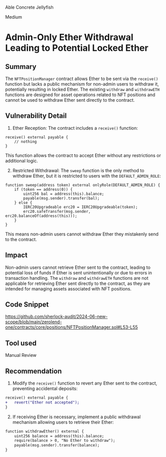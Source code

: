 Able Concrete Jellyfish

Medium

# Admin-Only Ether Withdrawal Leading to Potential Locked Ether

## Summary
The `NFTPositionManager` contract allows Ether to be sent via the `receive()` function but lacks a public mechanism for non-admin users to withdraw it, potentially resulting in locked Ether. The existing `withdraw` and `withdrawETH` functions are designed for asset operations related to NFT positions and cannot be used to withdraw Ether sent directly to the contract.

## Vulnerability Detail
1. Ether Reception: The contract includes a `receive()` function:
```solidity
receive() external payable {
    // nothing
}
```
This function allows the contract to accept Ether without any restrictions or additional logic.

2. Restricted Withdrawal: The `sweep` function is the only method to withdraw Ether, but it is restricted to users with the `DEFAULT_ADMIN_ROLE`:
```solidity
function sweep(address token) external onlyRole(DEFAULT_ADMIN_ROLE) {
    if (token == address(0)) {
        uint256 bal = address(this).balance;
        payable(msg.sender).transfer(bal);
    } else {
        IERC20Upgradeable erc20 = IERC20Upgradeable(token);
        erc20.safeTransfer(msg.sender, erc20.balanceOf(address(this)));
    }
}
```
This means non-admin users cannot withdraw Ether they mistakenly send to the contract.

## Impact
Non-admin users cannot retrieve Ether sent to the contract, leading to potential loss of funds if Ether is sent unintentionally or due to errors in transaction handling. The `withdraw` and `withdrawETH` functions are not applicable for retrieving Ether sent directly to the contract, as they are intended for managing assets associated with NFT positions.

## Code Snippet
https://github.com/sherlock-audit/2024-06-new-scope/blob/main/zerolend-one/contracts/core/positions/NFTPositionManager.sol#L53-L55

## Tool used

Manual Review

## Recommendation
1. Modify the `receive()` function to revert any Ether sent to the contract, preventing accidental deposits:
```diff
receive() external payable {
+   revert("Ether not accepted");
}
```
2. If receiving Ether is necessary, implement a public withdrawal mechanism allowing users to retrieve their Ether:
```diff
function withdrawEther() external {
    uint256 balance = address(this).balance;
    require(balance > 0, "No Ether to withdraw");
    payable(msg.sender).transfer(balance);
}
```